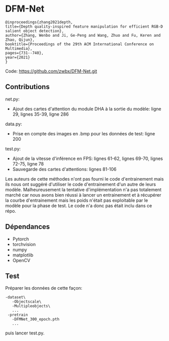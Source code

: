 # DFM-Net

```
@inproceedings{zhang2021depth,
title={Depth quality-inspired feature manipulation for efficient RGB-D salient object detection},
author={Zhang, Wenbo and Ji, Ge-Peng and Wang, Zhuo and Fu, Keren and Zhao, Qijun},
booktitle={Proceedings of the 29th ACM International Conference on Multimedia},
pages={731--740},
year={2021}
}
```

Code: https://github.com/zwbx/DFM-Net.git

## Contributions

net.py:

- Ajout des cartes d'attention du module DHA à la sortie du modèle: ligne 29, lignes 35-39, ligne 286

data.py:

- Prise en compte des images en .bmp pour les données de test: ligne 200

test.py:

- Ajout de la vitesse d'inférence en FPS: lignes 61-62, lignes 69-70, lignes 72-75, ligne 78
- Sauvegarde des cartes d'attentions: lignes 81-106

Les auteurs de cette méthodes n'ont pas fourni le code d'entrainement mais ils nous ont suggéré d'utiliser le code d'entrainement d'un autre de leurs modèle. Malheureusement la tentative d'implémentation n'a pas totalement marché car nous avons bien réussi à lancer un entrainement et à récupérer la courbe d'entrainement mais les poids n'était pas exploitable par le modèle pour la phase de test. Le code n'a donc pas était inclu dans ce répo.

## Dépendances

- Pytorch
- torchvision
- numpy
- matplotlib
- OpenCV

## Test

Préparer les données de cette façon:

```
-dataset\ 
   -Objectscale\  
   -Multipleobjects\
   ...
 -pretrain
   -DFMNet_300_epoch.pth
   ...
```

puis lancer test.py.
